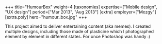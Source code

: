+++
title="HumourBox"
weight=4
[taxonomies]
expertise=["Mobile design", "UX design"]
period=["Mar 2013", "Aug 2013"]
[extra]
employer=["Mozgy"]
[extra.poly]
hero="humour_box.jpg"
+++

This project aimed to deliver entertaining content (aka memes). I created multiple designs, including those made of plasticine which I photographed element by element in different states. For once Photoshop was handy :)